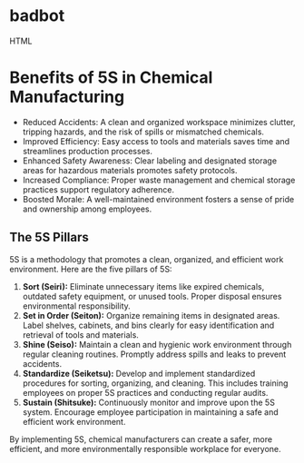 # badbot

HTML
<!DOCTYPE html>
<html lang="en">
<head>
  <meta charset="UTF-8">
  <meta name="viewport" content="width=device-width, initial-scale=1.0">
  <title>5S in Chemical Manufacturing</title>
</head>
<body>
  <h1>Benefits of 5S in Chemical Manufacturing</h1>
  <ul>
    <li>Reduced Accidents: A clean and organized workspace minimizes clutter, tripping hazards, and the risk of spills or mismatched chemicals.</li>
    <li>Improved Efficiency: Easy access to tools and materials saves time and streamlines production processes.</li>
    <li>Enhanced Safety Awareness: Clear labeling and designated storage areas for hazardous materials promotes safety protocols.</li>
    <li>Increased Compliance: Proper waste management and chemical storage practices support regulatory adherence.</li>
    <li>Boosted Morale: A well-maintained environment fosters a sense of pride and ownership among employees.</li>
  </ul>
  
  <h2>The 5S Pillars</h2>
  <p>5S is a methodology that promotes a clean, organized, and efficient work environment.  Here are the five pillars of 5S:</p>
  
  <ol>
    <li><strong>Sort (Seiri):</strong> Eliminate unnecessary items like expired chemicals, outdated safety equipment, or unused tools. Proper disposal ensures environmental responsibility.</li>
    <li><strong>Set in Order (Seiton):</strong> Organize remaining items in designated areas. Label shelves, cabinets, and bins clearly for easy identification and retrieval of tools and materials.</li>
    <li><strong>Shine (Seiso):</strong> Maintain a clean and hygienic work environment through regular cleaning routines. Promptly address spills and leaks to prevent accidents.</li>
    <li><strong>Standardize (Seiketsu):</strong> Develop and implement standardized procedures for sorting, organizing, and cleaning. This includes training employees on proper 5S practices and conducting regular audits.</li>
    <li><strong>Sustain (Shitsuke):</strong> Continuously monitor and improve upon the 5S system. Encourage employee participation in maintaining a safe and efficient work environment.</li>
  </ol>
  
  <p>By implementing 5S, chemical manufacturers can create a safer, more efficient, and more environmentally responsible workplace for everyone.</p>
</body>
</html>
